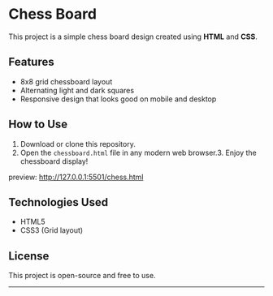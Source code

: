 # Chess Board

This project is a simple chess board design created using **HTML** and **CSS**.

## Features

- 8x8 grid chessboard layout
- Alternating light and dark squares
- Responsive design that looks good on mobile and desktop

## How to Use

1. Download or clone this repository.
2. Open the `chessboard.html` file in any modern web browser.3. Enjoy the chessboard display!

preview: http://127.0.0.1:5501/chess.html

## Technologies Used

- HTML5
- CSS3 (Grid layout)

## License

This project is open-source and free to use.

---


